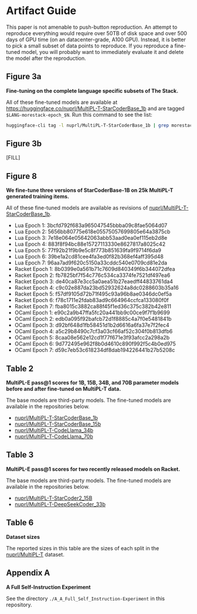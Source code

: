 # Artifact Guide

This paper is not amenable to push-button reproduction. An attempt to reproduce everything would require over 50TB of disk space and over 500 days of GPU time (on an datacenter-grade, A100 GPU). Instead, it is better to pick a small subset of data points to reproduce. If you reproduce a fine-tuned model, you will probably want to immediately evaluate it and delete the model after the reproduction.



## Figure 3a

**Fine-tuning on the complete language specific subsets of The Stack.**

All of these fine-tuned models are available at https://huggingface.co/nuprl/MultiPL-T-StarCoderBase_1b
and are tagged `$LANG-morestack-epoch_$N`. Run this command to see the list:

```bash
huggingface-cli tag -l nuprl/MultiPL-T-StarCoderBase_1b | grep morestack
```

## Figure 3b

[FILL]

## Figure 8

**We fine-tune three versions of StarCoderBase-1B on 25k MultiPL-T generated training items.**

All of these fine-tuned models are available as revisions of [nuprl/MultiPL-T-StarCoderBase_1b](https://huggingface.co/nuprl/MultiPL-T-StarCoderBase_1b).

- Lua Epoch 1: 3bcfd792f683a965047545bbba09c8fae5064d07
- Lua Epoch 2: 5656bb80775e618e05575057699805e64a3875cb
- Lua Epoch 3: 7e18e064e05642063abb53aad0ea0ef115eb2d8e
- Lua Epoch 4: 883f8f94bc88e15727113330e8627817a8025c42
- Lua Epoch 5: 77f92b21f9b9e5c8f773b851639fa9f9714f6da9
- Lua Epoch 6: 39be1a2cd81cee4fa3ed0f82b368ef4aff395d48
- Lua Epoch 7: 96aa7ad9f620c5150a33cddc540e0709cd81e2da
- Racket Epoch 1: 8b0399e0a561b71c7609d840349f6b344072dfea
- Racket Epoch 2: fb7825bf7f54c776c534ca3374fe7521df497ea6
- Racket Epoch 3: de40ca87e3cc5a0aea51b27eaedff44833761da4
- Racket Epoch 4: c9c02e887da23bd52932624a8dc0288603b35a16
- Racket Epoch 5: f57df9105d72b71f495c93a96b8ae0346dc0ef5a
- Racket Epoch 6: f78c1711e2fdab83ad9c664964ccfca133080f0f
- Racket Epoch 7: fba8015c3882ca88f45f1ed36c375c382b42e811
- OCaml Epoch 1: e90c2a9b47ffa5fc20a441bb9c00ce9f7f1b9699
- OCaml Epoch 2: edb0a095f92bafcb72d1f8885c4a7f0e5481841b
- OCaml Epoch 3: d92bf648d1fb58451d1b2d6616a6fa37e7f2fec4
- OCaml Epoch 4: a5c29b8490c7cf3a03cf66af52c304f0b813dfb6
- OCaml Epoch 5: 8caa08e562e12cd1f77f671e3f93afcc2a298a2b
- OCaml Epoch 6: 9d772495e962f8b0d4610c890f992f5c4b0ed975
- OCaml Epoch 7: d59c7eb53c618234df8dab194226441b27b5208c

## Table 2

**MultiPL-E pass@1 scores for 1B, 15B, 34B, and 70B parameter models before and after fine-tuned on MultiPL-T data.**

The base models are third-party models. The fine-tuned models are available in the repositories below.

- [nuprl/MultiPL-T-StarCoderBase_1b](https://huggingface.co/nuprl/MultiPL-T-StarCoderBase_1b)
- [nuprl/MultiPL-T-StarCoderBase_15b](https://huggingface.co/nuprl/MultiPL-T-StarCoderBase_15b)
- [nuprl/MultiPL-T-CodeLlama_34b](https://huggingface.co/nuprl/MultiPL-T-CodeLlama_34b)
- [nuprl/MultiPL-T-CodeLlama_70b](https://huggingface.co/nuprl/MultiPL-T-CodeLlama_70b)

## Table 3

**MultiPL-E pass@1 scores for two recently released models on Racket.**

The base models are third-party models. The fine-tuned models are available in the repositories below.

- [nuprl/MultiPL-T-StarCoder2_15B](https://huggingface.co/nuprl/MultiPL-T-StarCoder2_15B)
- [nuprl/MultiPL-T-DeepSeekCoder_33b](https://huggingface.co/nuprl/MultiPL-T-DeepSeekCoder_33b)

## Table 6

**Dataset sizes**

The reported sizes in this table are the sizes of each split in the [nuprl/MultiPL-T](https://huggingface.co/datasets/nuprl/MultiPL-T) dataset.

## Appendix A

**A Full Self-Instruction Experiment**

See the directory `./A_A_Full_Self_Instruction-Experiment` in this repository.
